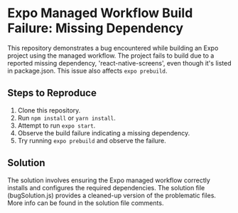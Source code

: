 # Expo Managed Workflow Build Failure: Missing Dependency

This repository demonstrates a bug encountered while building an Expo project using the managed workflow.  The project fails to build due to a reported missing dependency, 'react-native-screens', even though it's listed in package.json.  This issue also affects `expo prebuild`.

## Steps to Reproduce

1. Clone this repository.
2. Run `npm install` or `yarn install`.
3. Attempt to run `expo start`.
4. Observe the build failure indicating a missing dependency.
5. Try running `expo prebuild` and observe the failure.

## Solution

The solution involves ensuring the Expo managed workflow correctly installs and configures the required dependencies. The solution file (bugSolution.js) provides a cleaned-up version of the problematic files. More info can be found in the solution file comments.
